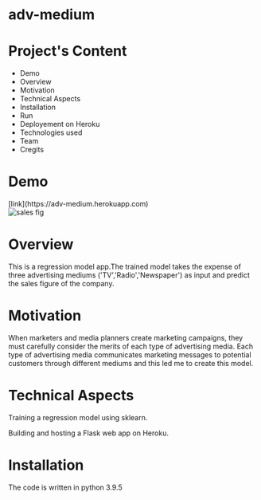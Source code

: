 # adv-medium
<h1>Project's Content</h1>
<ul>
<li>Demo</li>
<li>Overview</li>
<li>Motivation</li>
<li>Technical Aspects</li>    
<li>Installation</li>
<li>Run</li>
<li>Deployement on Heroku</li>
<li>Technologies used</li>
<li>Team</li>
<li>Cregits</li>
</ul>

<h1>Demo</h1>
[link](https://adv-medium.herokuapp.com)
<br>
<img src="https://infinitycoaching.net/wp-content/uploads/2018/12/sale-2065116_960_720.jpg" alt="sales fig">


<h1>Overview</h1>
<p>This is a regression model app.The trained model takes the expense of three advertising mediums ('TV','Radio','Newspaper') as input and predict the sales figure of the company.</p>

<h1>Motivation</h1>
<p>When marketers and media planners create marketing campaigns, they must carefully consider the merits of each type of advertising media. Each type of advertising media communicates marketing messages to potential customers through different mediums and this led me to create this model.</p>

<h1>Technical Aspects</h1>
<p>Training a regression model using sklearn.</p>
<p>Building and hosting a Flask web app on Heroku.</p>

<h1>Installation</h1>
<p>The code is written in python 3.9.5</p>

